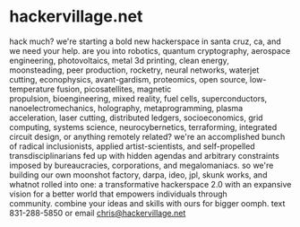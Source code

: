 # hackervillage.net

hack much? we're starting a bold new hackerspace in santa cruz, ca, and we need your help. are you into robotics, quantum cryptography, aerospace engineering, photovoltaics, metal 3d printing, clean energy, moonsteading, peer production, rocketry, neural networks, waterjet cutting, econophysics, avant-gardism, proteomics, open source, low-temperature fusion, picosatellites, magnetic propulsion, bioengineering, mixed reality, fuel cells, superconductors, nanoelectromechanics, holography, metaprogramming, plasma acceleration, laser cutting, distributed ledgers, socioeconomics, grid computing, systems science, neurocybernetics, terraforming, integrated circuit design, or anything remotely related? we're an accomplished bunch of radical inclusionists, applied artist-scientists, and self-propelled transdisciplinarians fed up with hidden agendas and arbitrary constraints imposed by bureaucracies, corporations, and megalomaniacs. so we're building our own moonshot factory, darpa, ideo, jpl, skunk works, and whatnot rolled into one: a transformative hackerspace 2.0 with an expansive vision for a better world that empowers individuals through community. combine your ideas and skills with ours for bigger oomph. text 831-288-5850 or email chris@hackervillage.net

